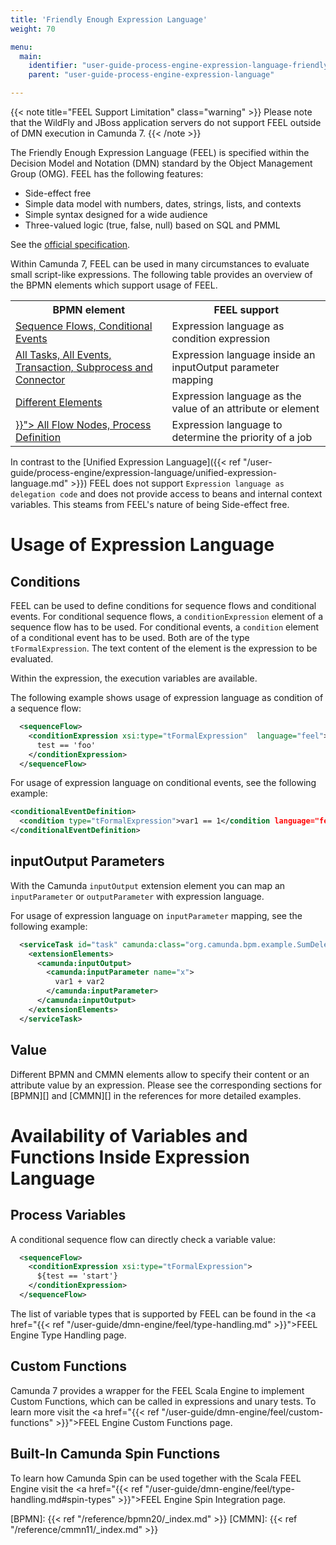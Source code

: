```yaml
---
title: 'Friendly Enough Expression Language'
weight: 70

menu:
  main:
    identifier: "user-guide-process-engine-expression-language-friendly-enough-expression-language"
    parent: "user-guide-process-engine-expression-language"

---
```


{{< note title="FEEL Support Limitation" class="warning" >}}
Please note that the WildFly and JBoss application servers do not support FEEL outside of DMN execution in Camunda 7.
{{< /note >}}

​The Friendly Enough Expression Language (FEEL) is specified within the Decision Model and Notation (DMN) standard by the Object Management Group (OMG). FEEL has the following features:

- Side-effect free
- Simple data model with numbers, dates, strings, lists, and contexts
- Simple syntax designed for a wide audience
- Three-valued logic (true, false, null) based on SQL and PMML

See the [official specification](https://www.omg.org/spec/DMN/1.0/PDF).


Within Camunda 7, FEEL can be used in many circumstances to evaluate small script-like expressions. The following table provides an overview of the BPMN elements which support usage of FEEL.

<table class="table desc-table">
  <tr>
    <th>BPMN element</th>
    <th>FEEL support</th>
  </tr>
  <tr>
    <td>
      <a href="#conditions">
        Sequence Flows, Conditional Events
      </a>
    </td>
    <td>Expression language as condition expression</td>
  </tr>
  <tr>
    <td>
        <a href="#inputoutput-parameters">
          All Tasks, All Events, Transaction, Subprocess and Connector
        </a>
    </td>
    <td>Expression language inside an inputOutput parameter mapping</td>
  </tr>
  <tr>
    <td>
        <a href="#value">
          Different Elements
        </a>
    </td>
    <td>Expression language as the value of an attribute or element</td>
  </tr>
  <tr>
    <td>
      <a href="{{< ref "/user-guide/process-engine/the-job-executor.md#specifying-priorities-in-bpmn-xml" >}}">
        All Flow Nodes, Process Definition
      </a>
    </td>
    <td>Expression language to determine the priority of a job</td>
  </tr>
</table>

In contrast to the [Unified Expression Language]({{< ref "/user-guide/process-engine/expression-language/unified-expression-language.md" >}}) FEEL does not support `Expression language as delegation code` and does not provide access to beans and internal context variables. This steams from FEEL's nature of being Side-effect free.

# Usage of Expression Language

## Conditions
FEEL can be used to define conditions for sequence flows and conditional events.
For conditional sequence flows, a `conditionExpression` element of a sequence flow has to be used.
For conditional events, a `condition` element of a conditional event has to be used. Both are
of the type `tFormalExpression`. The text content of the element is the expression to be evaluated.

Within the expression, the execution variables are available.

The following example shows usage of expression language as condition of a sequence flow:

```xml
  <sequenceFlow>
    <conditionExpression xsi:type="tFormalExpression"  language="feel">
      test == 'foo'
    </conditionExpression>
  </sequenceFlow>
```

For usage of expression language on conditional events, see the following example:

```xml
<conditionalEventDefinition>
  <condition type="tFormalExpression">var1 == 1</condition language="feel">
</conditionalEventDefinition>
```


## inputOutput Parameters

With the Camunda `inputOutput` extension element you can map an `inputParameter` or `outputParameter`
with expression language.

For usage of expression language on `inputParameter` mapping, see the following example:

```xml
  <serviceTask id="task" camunda:class="org.camunda.bpm.example.SumDelegate">
    <extensionElements>
      <camunda:inputOutput>
        <camunda:inputParameter name="x">
          var1 + var2
        </camunda:inputParameter>
      </camunda:inputOutput>
    </extensionElements>
  </serviceTask>
```

## Value

Different BPMN and CMMN elements allow to specify their content or an attribute value by an
expression. Please see the corresponding sections for [BPMN][] and [CMMN][] in the references
for more detailed examples.


# Availability of Variables and Functions Inside Expression Language

## Process Variables

A conditional sequence flow can directly check a variable value:

```xml
  <sequenceFlow>
    <conditionExpression xsi:type="tFormalExpression">
      ${test == 'start'}
    </conditionExpression>
  </sequenceFlow>
```
The list of variable types that is supported by FEEL can be found in the <a href="{{< ref "/user-guide/dmn-engine/feel/type-handling.md" >}}">FEEL Engine Type Handling</a> page.

## Custom Functions
Camunda 7 provides a wrapper for the FEEL Scala Engine to implement Custom Functions, which can be 
called in expressions and unary tests. 
To learn more visit the <a href="{{< ref "/user-guide/dmn-engine/feel/custom-functions" >}}">FEEL Engine Custom Functions</a> page.

## Built-In Camunda Spin Functions
To learn how Camunda Spin can be used together with the Scala FEEL Engine visit the <a href="{{< ref "/user-guide/dmn-engine/feel/type-handling.md#spin-types" >}}">FEEL Engine Spin Integration</a> page.

[BPMN]: {{< ref "/reference/bpmn20/_index.md" >}}
[CMMN]: {{< ref "/reference/cmmn11/_index.md" >}}